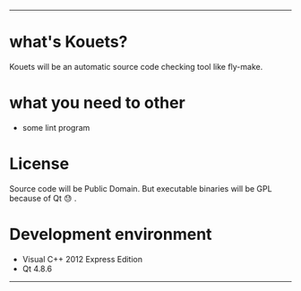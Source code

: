 ----------------

# what's Kouets?
Kouets will be an automatic source code checking tool like fly-make.

# what you need to other
* some lint program

# License
Source code will be Public Domain.
But executable binaries will be GPL because of Qt :sweat: .


# Development environment
* Visual C++ 2012 Express Edition
* Qt 4.8.6

----------------
